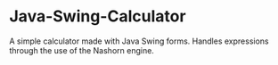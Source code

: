 # Java-Swing-Calculator
A simple calculator made with Java Swing forms. Handles expressions through the use of the Nashorn engine.
